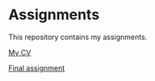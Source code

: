 # Assignments
This repository contains my assignments.

[My CV](https://github.com/jaimerozema/assignment/blob/master/CV.md)

[Final assignment](https://github.com/jaimerozema/assignment/blob/master/Final%20Assignment.ipynb)
